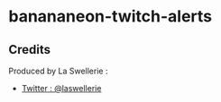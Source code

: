 # banananeon-twitch-alerts


## Credits
Produced by La Swellerie :
- [Twitter : @laswellerie](https://twitter.com/laswellerie)
